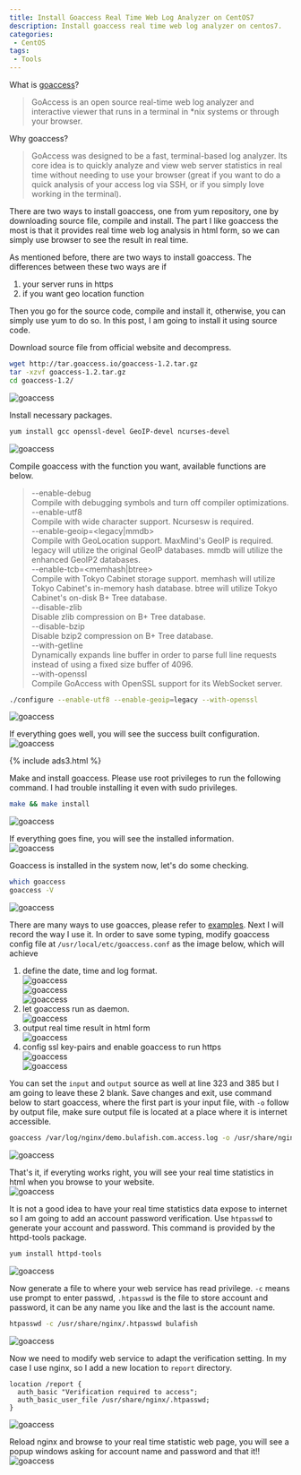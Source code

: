```yaml
---
title: Install Goaccess Real Time Web Log Analyzer on CentOS7
description: Install goaccess real time web log analyzer on centos7.
categories:
 - CentOS
tags:
 - Tools
---
```

What is [goaccess](https://goaccess.io/)?
>GoAccess is an open source real-time web log analyzer and interactive viewer that runs in a terminal in \*nix systems or through your browser.

Why goaccess?
>GoAccess was designed to be a fast, terminal-based log analyzer. Its core idea is to quickly analyze and view web server statistics in real time without needing to use your browser (great if you want to do a quick analysis of your access log via SSH, or if you simply love working in the terminal).

There are two ways to install goaccess, one from yum repository, one by downloading source file, compile and install.  The part I like goaccess the most is that it provides real time web log analysis in html form, so we can simply use browser to see the result in real time.

As mentioned before, there are two ways to install goaccess.  The differences between these two ways are if
1. your server runs in https
2. if you want geo location function

Then you go for the source code, compile and install it, otherwise, you can simply use yum to do so.  In this post, I am going to install it using source code.

Download source file from official website and decompress.
```bash
wget http://tar.goaccess.io/goaccess-1.2.tar.gz
tar -xzvf goaccess-1.2.tar.gz
cd goaccess-1.2/
```
![goaccess](/assets/images/2018052301.png)

Install necessary packages.
```bash
yum install gcc openssl-devel GeoIP-devel ncurses-devel
```
![goaccess](/assets/images/2018052302.png)

Compile goaccess with the function you want, available functions are below.
>--enable-debug  
Compile with debugging symbols and turn off compiler optimizations.  
--enable-utf8  
Compile with wide character support. Ncursesw is required.  
--enable-geoip=<legacy|mmdb>  
Compile with GeoLocation support. MaxMind's GeoIP is required. legacy will utilize the original GeoIP databases. mmdb will utilize the enhanced GeoIP2 databases.  
--enable-tcb=<memhash|btree>  
Compile with Tokyo Cabinet storage support. memhash will utilize Tokyo Cabinet's in-memory hash database. btree will utilize Tokyo Cabinet's on-disk B+ Tree database.  
--disable-zlib  
Disable zlib compression on B+ Tree database.  
--disable-bzip  
Disable bzip2 compression on B+ Tree database.  
--with-getline  
Dynamically expands line buffer in order to parse full line requests instead of using a fixed size buffer of 4096.  
--with-openssl  
Compile GoAccess with OpenSSL support for its WebSocket server.  

```bash
./configure --enable-utf8 --enable-geoip=legacy --with-openssl
```
![goaccess](/assets/images/2018052303.png)

If everything goes well, you will see the success built configuration.  
![goaccess](/assets/images/2018052304.png)

{% include ads3.html %}

Make and install goaccess.  Please use root privileges to run the following command.  I had trouble installing it even with sudo privileges.
```bash
make && make install
```
![goaccess](/assets/images/2018052305.png)

If everything goes fine, you will see the installed information.  
![goaccess](/assets/images/2018052306.png)

Goaccess is installed in the system now, let's do some checking.
```bash
which goaccess
goaccess -V
```
![goaccess](/assets/images/2018052307.png)

There are many ways to use goacces, please refer to [examples](https://goaccess.io/man#examples).  Next I will record the way I use it.  In order to save some typing, modify goaccess config file at `/usr/local/etc/goaccess.conf` as the image below, which will achieve
1. define the date, time and log format.  
![goaccess](/assets/images/2018052308.png)  
![goaccess](/assets/images/2018052309.png)  
![goaccess](/assets/images/2018052310.png)
2. let goaccess run as daemon.  
![goaccess](/assets/images/2018052311.png)
3. output real time result in html form  
![goaccess](/assets/images/2018052312.png)
4. config ssl key-pairs and enable goaccess to run https  
![goaccess](/assets/images/2018052313.png)  
![goaccess](/assets/images/2018052314.png)

You can set the `input` and `output` source as well at line 323 and 385 but I am going to leave these 2 blank.  Save changes and exit, use  command below to start goaccess, where the first part is your input file, with `-o` follow by output file, make sure output file is located at a place where it is internet accessible.
```bash
goaccess /var/log/nginx/demo.bulafish.com.access.log -o /usr/share/nginx/html/report/index.html
```
![goaccess](/assets/images/2018052315.png)

That's it, if everyting works right, you will see your real time statistics in html when you browse to your website.  
![goaccess](/assets/images/2018052321.png)

It is not a good idea to have your real time statistics data expose to internet so I am going to add an account password verification.  Use `htpasswd` to generate your account and password.  This command is provided by the httpd-tools package.
```bash
yum install httpd-tools
```
![goaccess](/assets/images/2018052316.png)

Now generate a file to where your web service has read privilege.  `-c` means use prompt to enter passwd, `.htpasswd` is the file to store account and password, it can be any name you like and the last is the account name.
```bash
htpasswd -c /usr/share/nginx/.htpasswd bulafish
```
![goaccess](/assets/images/2018052322.png)

Now we need to modify web service to adapt the verification setting.  In my case I use nginx, so I add a new location to `report` directory.
```nginx
location /report {
  auth_basic "Verification required to access";
  auth_basic_user_file /usr/share/nginx/.htpasswd;
}
```
![goaccess](/assets/images/2018052318.png)

Reload nginx and browse to your real time statistic web page, you will see a popup windows asking for account name and password and that it!!  
![goaccess](/assets/images/2018052319.png)
